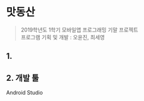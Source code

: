 # 맛동산
> 2019학년도 1학기 모바일앱 프로그래밍 기말 프로젝트
<br> 프로그램 기획 및 개발 : 오윤진, 최세영

## 1.


## 2. 개발 툴
Android Studio 
